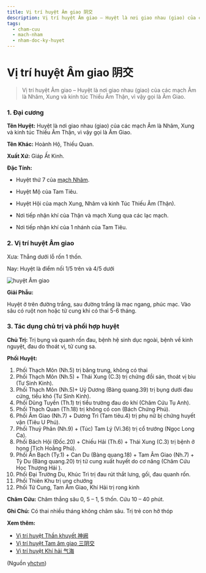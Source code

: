 ```yaml
---
title: Vị trí huyệt Âm giao 阴交
description: Vị trí huyệt Âm giao – Huyệt là nơi giao nhau (giao) của các mạch Âm là Nhâm, Xung và kinh túc Thiếu Âm Thận, vì vậy gọi là Âm Giao.
tags:
  - cham-cuu
  - mach-nham
  - nham-doc-ky-huyet
---
```


# Vị trí huyệt Âm giao 阴交 

> Vị trí huyệt Âm giao – Huyệt là nơi giao nhau (giao) của các mạch Âm là Nhâm, Xung và kinh túc Thiếu Âm Thận, vì vậy gọi là Âm Giao.

### 1. Đại cương

**Tên Huyệt:** Huyệt là nơi giao nhau (giao) của các mạch Âm là Nhâm, Xung và kinh túc Thiếu Âm Thận, vì vậy gọi là Âm Giao.

**Tên** **Khác:** Hoành Hộ, Thiếu Quan.

**Xuất Xứ:** Giáp Ất Kinh.

**Đặc Tính:**

+ Huyệt thứ 7 của [mạch Nhâm](/yhctvn/dai-cuong-mach-nham).

+ Huyệt Mộ của Tam Tiêu.

+ Huyệt Hội của mạch Xung, Nhâm và kinh Túc Thiếu Âm (Thận).

+ Nơi tiếp nhận khí của Thận và mạch Xung qua các lạc mạch.

+ Nơi tiếp nhận khí của 1 nhánh của Tam Tiêu.

### 2. Vị trí huyệt Âm giao

Xưa: Thẳng dưới lỗ rốn 1 thốn.

Nay: Huyệt là điểm nối 1/5 trên và 4/5 dưới

![huyệt Âm giao](/imgs/yhctvn/huyet-am-giao-300x169.jpg)

**Giải Phẫu:**

Huyệt ở trên đường trắng, sau đường trắng là mạc ngang, phúc mạc. Vào sâu có ruột non hoặc tử cung khi có thai 5-6 tháng.

### 3. Tác dụng chủ trị và phối hợp huyệt

**Chủ Trị:** Trị bụng và quanh rốn đau, bệnh hệ sinh dục ngoài, bệnh về kinh nguyệt, đau do thoát vị, tử cung sa.

**Phối Huyệt:**

1. Phối Thạch Môn (Nh.5) trị băng trung, không có thai
2. Phối Thạch Môn (Nh.5) + Thái Xung (C.3) trị chứng đồi sán, thoát vị bìu (Tư Sinh Kinh).
3. Phối Thạch Môn (Nh.5)+ Uỷ Dương (Bàng quang.39) trị bụng dưới đau cứng, tiểu khó (Tư Sinh Kinh).
4. Phối Dũng Tuyền (Th.1) trị tiểu trường đau do khí (Châm Cứu Tụ Anh).
5. Phối Thạch Quan (Th.18) trị không có con (Bách Chứng Phú).
6. Phối Âm Giao (Nh.7) + Dương Trì (Tam tiêu.4) trị phụ nữ bị chứng huyết vận (Tiêu U Phú).
7. Phối Thuỷ Phân (Nh.9) + (Túc) Tam Lý (Vi.36) trị cổ trướng (Ngọc Long Ca).
8. Phối Bách Hội (Đốc.20) + Chiếu Hải (Th.6) + Thái Xung (C.3) trị bệnh ở họng (Tịch Hoằng Phú).
9. Phối Ẩn Bạch (Ty.1) + Can Du (Bàng quang.18) + Tam Âm Giao (Nh.7) + Tỳ Du (Bàng quang.20) trị tử cung xuất huyết do cơ năng (Châm Cứu Học Thượng Hải ).
10. Phối Đại Trường Du, Khúc Trì trị đau rút thắt lưng, gối, đau quanh rốn.
11. Phối Thiên Khu trị ụng chướng
12. Phối Tử Cung, Tam Âm Giao, Khí Hải trị rong kinh

**Châm Cứu:** Châm thẳng sâu 0, 5 – 1, 5 thốn. Cứu 10 – 40 phút.

**Ghi Chú:** Có thai nhiều tháng không châm sâu. Trị trẻ con hở thóp

**Xem thêm:**

* [Vị trí huyệt Thần khuyết 神阙](/yhctvn/vi-tri-huyet-than-khuyet-%e7%a5%9e%e9%98%99)
* [Vị trí huyệt Tam âm giao 三阴交](/yhctvn/vi-tri-huyet-tam-am-giao-%e4%b8%89%e9%98%b4%e4%ba%a4)
* [Vị trí huyệt Khí hải 气海](/yhctvn/vi-tri-huyet-khi-hai-%e6%b0%94%e6%b5%b7)

(Nguồn <a href="https://yhctvn.com/vi-tri-huyet-am-giao-阴交/" target="_blank">yhctvn</a>)
